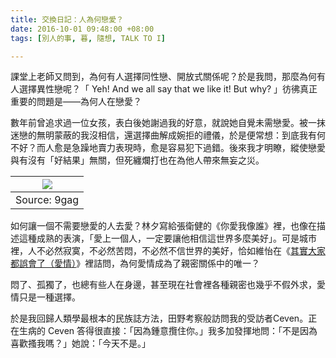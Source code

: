 ```yaml
---
title: 交換日記：人為何戀愛？
date: 2016-10-01 09:48:00 +08:00
tags: [別人的事, 暮, 隨想, TALK TO I]

---
```


  
  
  
課堂上老師又問到，為何有人選擇同性戀、開放式關係呢？於是我問，那麼為何有人選擇異性戀呢？「 Yeh! And we all say that we like it! But why? 」彷彿真正重要的問題是——為何人在戀愛？  
  
數年前曾追求過一位女孩，表白後她謝過我的好意，就說她自覺未需戀愛。被一抹迷戀的無明蒙蔽的我沒相信，還選擇曲解成婉拒的禮儀，於是便常想：到底我有何不好？而人愈是急躁地賣力表現時，愈是容易犯下過錯。後來我才明瞭，縱使戀愛與有沒有「好結果」無關，但死纏爛打也在為他人帶來無妄之災。  
  
| [![](https://img-9gag-fun.9cache.com/photo/aDGmjrw_700b.jpg)](http://9gag.com/gag/aDGmjrw/continue-the-list-fellow-9gaggers) |
| ---------------------------------------------------------------------------------------------------------------------------- |
| Source: 9gag                                                                                                                 |

如何讓一個不需要戀愛的人去愛？林夕寫給張衛健的《你愛我像誰》裡，也像在描述這種成熟的表演，「愛上一個人，一定要讓他相信這世界多麼美好」。可是城市裡，人不必然寂寞，不必然苦悶，不必然不信世界的美好，恰如維怡在《[其實大家都誤會了（愛情）](http://www.inmediahk.net/node/1002260)》裡詰問，為何愛情成為了親密關係中的唯一？  
  
悶了、孤獨了，也總有些人在身邊，甚至現在社會裡各種親密也幾乎不假外求，愛情只是一種選擇。  
  
  
於是我回歸人類學最根本的民族誌方法，田野考察般訪問我的受訪者Ceven。正在生病的 Ceven 答得很直接：「因為鍾意攬住你。」我多加發揮地問：「不是因為喜歡搔我嗎？」她說：「今天不是。」  
  
  
